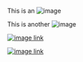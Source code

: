 This is an ![image][]

[image]: ./image/cat(1).png

This is another ![image](./image/cat(1).png)

[![image link](./image/cat(1).png)](http://example.com)

[![image link](<./image/cat1).png>)](http://example.com)
